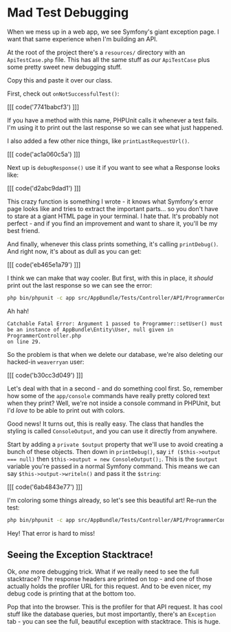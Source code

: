 # Mad Test Debugging

When we mess up in a web app, we see Symfony's giant exception page. I want
that same experience when I'm building an API.

At the root of the project there's a `resources/` directory with an `ApiTestCase.php`
file. This has all the same stuff as *our* `ApiTestCase` plus some pretty
sweet new debugging stuff.

Copy this and paste it over our class.

First, check out `onNotSuccessfulTest()`:

[[[ code('7741babcf3') ]]]

If you have a method with this name, PHPUnit calls it whenever a test fails.
I'm using it to print out the last response so we can see what just happened.

I also added a few other nice things, like `printLastRequestUrl()`.

[[[ code('ac1a060c5a') ]]]

Next up is `debugResponse()` use it if you want to see what a Response looks like:

[[[ code('d2abc9dad1') ]]]

This crazy function is something I wrote - it knows what Symfony's error
page looks like and tries to extract the important parts... so you don't
have to stare at a giant HTML page in your terminal. I hate that. It's probably
not perfect - and if you find an improvement and want to share it, you'll
be my best friend.

And finally, whenever this class prints something, it's calling `printDebug()`.
And right now, it's about as dull as you can get:

[[[ code('eb465e1a79') ]]]

I think we can make that way cooler. But first, with this in place, it *should*
print out the last response so we can see the error:

```bash
php bin/phpunit -c app src/AppBundle/Tests/Controller/API/ProgrammerControllerTest.php
```

Ah hah!

    Catchable Fatal Error: Argument 1 passed to Programmer::setUser() must
    be an instance of AppBundle\Entity\User, null given in ProgrammerController.php
    on line 29.

So the problem is that when we delete our database, we're also deleting our
hacked-in `weaverryan` user:

[[[ code('b30cc3d049') ]]]

Let's deal with that in a second - and do something cool first. So, remember
how some of the `app/console` commands have really pretty colored text when
they print? Well, we're not inside a console command in PHPUnit, but I'd
*love* to be able to print out with colors.

Good news! It turns out, this is really easy. The class that handles the
styling is called `ConsoleOutput`, and you can use it directly from anywhere.

Start by adding a `private $output` property that we'll use to avoid creating
a bunch of these objects. Then down in `printDebug()`, say
`if ($this->output === null)` then `$this->output = new ConsoleOutput();`.
This is the `$output` variable you're passed in a normal Symfony command.
This means we can say `$this->output->writeln()` and pass it the `$string`:

[[[ code('6ab4843e77') ]]]

I'm coloring some things already, so let's see this beautiful art! Re-run the test:

```bash
php bin/phpunit -c app src/AppBundle/Tests/Controller/API/ProgrammerControllerTest.php
```

Hey! That error is hard to miss!

## Seeing the Exception Stacktrace!

Ok, *one* more debugging trick. What if we really need to see the full stacktrace?
The response headers are printed on top - and one of those actually holds
the profiler URL for this request. And to be even nicer, my debug code is
printing that at the bottom too.

Pop that into the browser. This is the profiler for that API request. It
has cool stuff like the database queries, but most importantly, there's
an `Exception` tab - you can see the full, beautiful exception with stacktrace.
This is huge.
